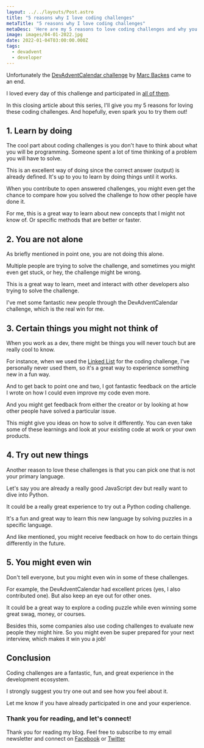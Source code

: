 ```yaml
---
layout: ../../layouts/Post.astro
title: "5 reasons why I love coding challenges"
metaTitle: "5 reasons why I love coding challenges"
metaDesc: 'Here are my 5 reasons to love coding challenges and why you should try them'
image: images/04-01-2022.jpg
date: 2022-01-04T03:00:00.000Z
tags:
  - devadvent
  - developer
---
```

Unfortunately the [DevAdventCalendar challenge](https://github.com/devadvent) by [Marc Backes](https://twitter.com/themarcba) came to an end.

I loved every day of this challenge and participated in [all of them](https://daily-dev-tips.com/tags/devadvent/).

In this closing article about this series, I'll give you my 5 reasons for loving these coding challenges.
And hopefully, even spark you to try them out!

## 1. Learn by doing

The cool part about coding challenges is you don't have to think about what you will be programming.
Someone spent a lot of time thinking of a problem you will have to solve.

This is an excellent way of doing since the correct answer (output) is already defined.
It's up to you to learn by doing things until it works.

When you contribute to open answered challenges, you might even get the chance to compare how you solved the challenge to how other people have done it.

For me, this is a great way to learn about new concepts that I might not know of.
Or specific methods that are better or faster.

## 2. You are not alone

As briefly mentioned in point one, you are not doing this alone.

Multiple people are trying to solve the challenge, and sometimes you might even get stuck, or hey, the challenge might be wrong.

This is a great way to learn, meet and interact with other developers also trying to solve the challenge.

I've met some fantastic new people through the DevAdventCalendar challenge, which is the real win for me.

## 3. Certain things you might not think of

When you work as a dev, there might be things you will never touch but are really cool to know.

For instance, when we used the [Linked List](https://daily-dev-tips.com/posts/public-solving-linked-list-and-a-train/) for the coding challenge, I've personally never used them, so it's a great way to experience something new in a fun way.

And to get back to point one and two, I got fantastic feedback on the article I wrote on how I could even improve my code even more.

And you might get feedback from either the creator or by looking at how other people have solved a particular issue.

This might give you ideas on how to solve it differently.
You can even take some of these learnings and look at your existing code at work or your own products.

## 4. Try out new things

Another reason to love these challenges is that you can pick one that is not your primary language.

Let's say you are already a really good JavaScript dev but really want to dive into Python.

It could be a really great experience to try out a Python coding challenge.

It's a fun and great way to learn this new language by solving puzzles in a specific language.

And like mentioned, you might receive feedback on how to do certain things differently in the future.

## 5. You might even win

Don't tell everyone, but you might even win in some of these challenges.

For example, the DevAdventCalendar had excellent prices (yes, I also contributed one).
But also keep an eye out for other ones.

It could be a great way to explore a coding puzzle while even winning some great swag, money, or courses.

Besides this, some companies also use coding challenges to evaluate new people they might hire.
So you might even be super prepared for your next interview, which makes it win you a job!

## Conclusion

Coding challenges are a fantastic, fun, and great experience in the development ecosystem.

I strongly suggest you try one out and see how you feel about it.

Let me know if you have already participated in one and your experience.

### Thank you for reading, and let's connect!

Thank you for reading my blog. Feel free to subscribe to my email newsletter and connect on [Facebook](https://www.facebook.com/DailyDevTipsBlog) or [Twitter](https://twitter.com/DailyDevTips1)

